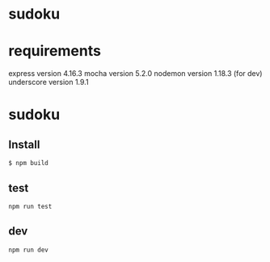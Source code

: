# sudoku

# requirements
express version 4.16.3
mocha version 5.2.0
nodemon version 1.18.3 (for dev)
underscore version 1.9.1

sudoku
=============

## Install

```console
$ npm build
```

## test
```console
npm run test
```
## dev
```console
npm run dev
```
